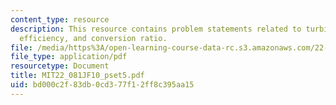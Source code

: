 ```yaml
---
content_type: resource
description: This resource contains problem statements related to turbine generator
  efficiency, and conversion ratio.
file: /media/https%3A/open-learning-course-data-rc.s3.amazonaws.com/22-081j-introduction-to-sustainable-energy-fall-2010/bd000c2f83db0cd377f12ff8c395aa15_MIT22_081JF10_pset5.pdf
file_type: application/pdf
resourcetype: Document
title: MIT22_081JF10_pset5.pdf
uid: bd000c2f-83db-0cd3-77f1-2ff8c395aa15
---
```

